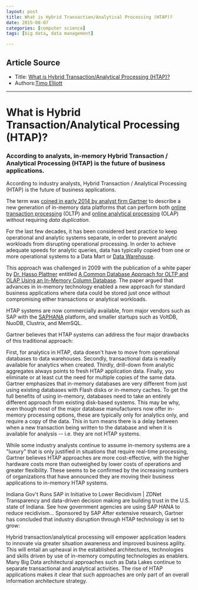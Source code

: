 ```yaml
---
layout: post
title: What is Hybrid Transaction/Analytical Processing (HTAP)?
date: 2015-08-07
categories: [computer science]
tags: [big data, data management]

---
```


## Article Source
* Title: [What is Hybrid Transaction/Analytical Processing (HTAP)?](http://www.zdnet.com/article/what-is-hybrid-transactionanalytical-processing-htap/?__scoop_post=5a2c0ef0-3a36-11e5-d425-90b11c3998fc&__scoop_topic=2632592#__scoop_post=5a2c0ef0-3a36-11e5-d425-90b11c3998fc&__scoop_topic=2632592)
* Authors:[Timo Elliott](http://www.zdnet.com/meet-the-team/us/timo.elliott/)

---

# What is Hybrid Transaction/Analytical Processing (HTAP)?

### According to analysts, in-memory Hybrid Transaction / Analytical Processing (HTAP) is the future of business applications.

According to industry analysts, Hybrid Transaction / Analytical Processing (HTAP) is the future of business applications.

The term was [coined in early 2014 by analyst firm Gartner](https://www.gartner.com/doc/2657815/hybrid-transactionanalytical-processing-foster-opportunities) to describe a new generation of in-memory data platforms that can perform both [online transaction processing](http://en.wikipedia.org/wiki/Online_transaction_processing) (OLTP) and [online analytical processing](http://en.wikipedia.org/wiki/Online_analytical_processing) (OLAP) without requiring *data duplication*.

For the last few decades, it has been considered best practice to keep operational and analytic systems separate, in order to prevent analytic workloads from disrupting operational processing. In order to achieve adequate speeds for analytic queries, data has typically copied from one or more operational systems to a Data Mart or [Data Warehouse](http://en.wikipedia.org/wiki/Data_warehouse).

This approach was challenged in 2009 with the publication of a white paper by [Dr. Hasso Plattner](http://en.wikipedia.org/wiki/Hasso_Plattner) entitled [A Common Database Approach for OLTP and OLAP Using an In-Memory Column Database](http://www.sigmod09.org/images/sigmod1ktp-plattner.pdf). The paper argued that advances in in-memory technology enabled a new approach for standard business applications where data could be stored just once without compromising either transactions or analytical workloads.

HTAP systems are now commercially available, from major vendors such as SAP with the [SAPHANA](http://saphana.com/) platform, and smaller startups such as VoltDB, NuoDB, Clustrix, and MemSQL.

Gartner believes that HTAP systems can address the four major drawbacks of this traditional approach:

First, for analytics in HTAP, data doesn't have to move from operational databases to data warehouses. Secondly, transactional data is readily available for analytics when created. Thirdly, drill-down from analytic aggregates always points to fresh HTAP application data. Finally, you eliminate or at least cut the need for multiple copies of the same data.
Gartner emphasizes that in-memory databases are very different from just using existing databases with Flash disks or in-memory caches. To get the full benefits of using in-memory, databases need to take an entirely different approach from existing disk-based systems. This may be why, even though most of the major database manufacturers now offer in-memory processing options, these are typically only for analytics only, and require a copy of the data. This in turn means there is a delay between when a new transaction being written to the database and when it is available for analysis -- i.e. they are not HTAP systems.

While some industry analysts continue to assume in-memory systems are a "luxury" that is only justified in situations that require real-time processing, Gartner believes HTAP approaches are more cost-effective, with the higher hardware costs more than outweighed by lower costs of operations and greater flexibility. These seems to be confirmed by the increasing numbers of organizations that have announced they are moving their business applications to in-memory HTAP systems.

Indiana Gov't Runs SAP in Initiative to Lower Recidivism | ZDNet
Transparency and data-driven decision making are building trust in the U.S. state of Indiana. See how government agencies are using SAP HANA to reduce recidivism...
Sponsored by SAP 
After extensive research, Gartner has concluded that industry disruption through HTAP technology is set to grow:

Hybrid transaction/analytical processing will empower application leaders to innovate via greater situation awareness and improved business agility. This will entail an upheaval in the established architectures, technologies and skills driven by use of in-memory computing technologies as enablers.
Many Big Data architectural approaches such as Data Lakes continue to separate transactional and analytical activities. The rise of HTAP applications makes it clear that such approaches are only part of an overall information architecture strategy.